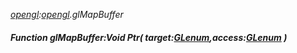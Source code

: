 _[opengl](../../modules/opengl/opengl-module.md):[opengl](../../modules/opengl/opengl-module.md).glMapBuffer_
##### Function glMapBuffer:Void Ptr( target:[GLenum](../../modules/opengl/opengl-glenum.md),access:[GLenum](../../modules/opengl/opengl-glenum.md) )
